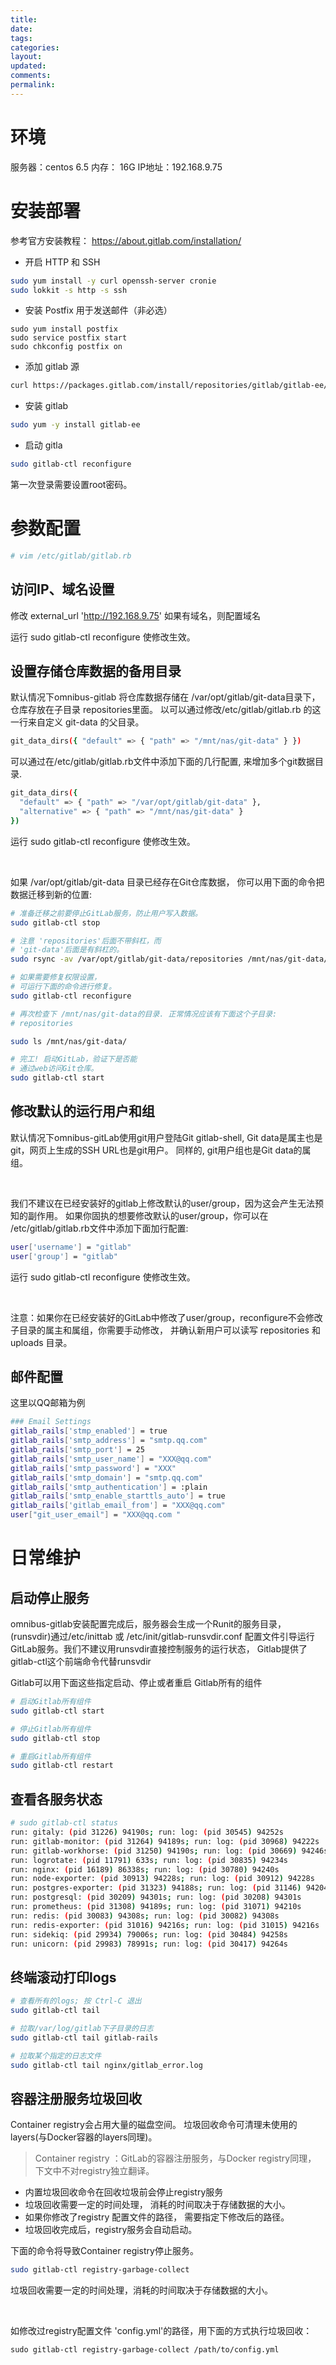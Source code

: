 ```yaml
---
title: 
date: 
tags: 
categories: 
layout: 
updated: 
comments: 
permalink: 
---
```



# 环境

服务器：centos 6.5
内存： 16G 
IP地址：192.168.9.75

<!--more-->

# 安装部署

参考官方安装教程： https://about.gitlab.com/installation/

- 开启 HTTP 和 SSH
```bash
sudo yum install -y curl openssh-server cronie
sudo lokkit -s http -s ssh
```

- 安装 Postfix 用于发送邮件（非必选）

```
sudo yum install postfix
sudo service postfix start
sudo chkconfig postfix on
```

- 添加 gitlab 源

```bash
curl https://packages.gitlab.com/install/repositories/gitlab/gitlab-ee/script.rpm.sh | sudo bash
```

- 安装 gitlab 

```bash
sudo yum -y install gitlab-ee
```

- 启动 gitla

```bash
sudo gitlab-ctl reconfigure
```

第一次登录需要设置root密码。

# 参数配置

```bash
# vim /etc/gitlab/gitlab.rb 
```
## 访问IP、域名设置

修改 external_url 'http://192.168.9.75' 如果有域名，则配置域名

运行 sudo gitlab-ctl reconfigure 使修改生效。

## 设置存储仓库数据的备用目录

默认情况下omnibus-gitlab 将仓库数据存储在 /var/opt/gitlab/git-data目录下，仓库存放在子目录 repositories里面。 以可以通过修改/etc/gitlab/gitlab.rb 的这一行来自定义 git-data 的父目录。

```bash
git_data_dirs({ "default" => { "path" => "/mnt/nas/git-data" } })
```

可以通过在/etc/gitlab/gitlab.rb文件中添加下面的几行配置, 来增加多个git数据目录.

```bash
git_data_dirs({
  "default" => { "path" => "/var/opt/gitlab/git-data" },
  "alternative" => { "path" => "/mnt/nas/git-data" }
})
```

运行 sudo gitlab-ctl reconfigure 使修改生效。

</br>

如果 /var/opt/gitlab/git-data 目录已经存在Git仓库数据， 你可以用下面的命令把数据迁移到新的位置:

```bash
# 准备迁移之前要停止GitLab服务，防止用户写入数据。
sudo gitlab-ctl stop

# 注意 'repositories'后面不带斜杠，而
# 'git-data'后面是有斜杠的。
sudo rsync -av /var/opt/gitlab/git-data/repositories /mnt/nas/git-data/

# 如果需要修复权限设置，
# 可运行下面的命令进行修复。
sudo gitlab-ctl reconfigure

# 再次检查下 /mnt/nas/git-data的目录. 正常情况应该有下面这个子目录:
# repositories

sudo ls /mnt/nas/git-data/

# 完工! 启动GitLab，验证下是否能
# 通过web访问Git仓库。
sudo gitlab-ctl start
```

## 修改默认的运行用户和组

默认情况下omnibus-gitLab使用git用户登陆Git gitlab-shell, Git data是属主也是git，网页上生成的SSH URL也是git用户。 同样的, git用户组也是Git data的属组。

</br>

我们不建议在已经安装好的gitlab上修改默认的user/group，因为这会产生无法预知的副作用。 如果你固执的想要修改默认的user/group，你可以在 /etc/gitlab/gitlab.rb文件中添加下面加行配置:

```bash
user['username'] = "gitlab"
user['group'] = "gitlab"
```

运行 sudo gitlab-ctl reconfigure 使修改生效。

</br>

注意：如果你在已经安装好的GitLab中修改了user/group，reconfigure不会修改子目录的属主和属组，你需要手动修改， 并确认新用户可以读写 repositories 和 uploads 目录。



## 邮件配置

这里以QQ邮箱为例

```bash
### Email Settings
gitlab_rails['stmp_enabled'] = true
gitlab_rails['smtp_address'] = "smtp.qq.com"
gitlab_rails['smtp_port'] = 25
gitlab_rails['smtp_user_name'] = "XXX@qq.com"
gitlab_rails['smtp_password'] = "XXX"
gitlab_rails['smtp_domain'] = "smtp.qq.com"
gitlab_rails['smtp_authentication'] = :plain
gitlab_rails['smtp_enable_starttls_auto'] = true
gitlab_rails['gitlab_email_from'] = "XXX@qq.com"
user["git_user_email"] = "XXX@qq.com "
```

# 日常维护

## 启动停止服务

omnibus-gitlab安装配置完成后，服务器会生成一个Runit的服务目录， (runsvdir)通过/etc/inittab 或 /etc/init/gitlab-runsvdir.conf 配置文件引导运行GitLab服务。我们不建议用runsvdir直接控制服务的运行状态， Gitlab提供了gitlab-ctl这个前端命令代替runsvdir

Gitlab可以用下面这些指定启动、停止或者重启 Gitlab所有的组件

```bash
# 启动Gitlab所有组件
sudo gitlab-ctl start

# 停止Gitlab所有组件
sudo gitlab-ctl stop

# 重启Gitlab所有组件
sudo gitlab-ctl restart
```

## 查看各服务状态

```bash
# sudo gitlab-ctl status
run: gitaly: (pid 31226) 94190s; run: log: (pid 30545) 94252s
run: gitlab-monitor: (pid 31264) 94189s; run: log: (pid 30968) 94222s
run: gitlab-workhorse: (pid 31250) 94190s; run: log: (pid 30669) 94246s
run: logrotate: (pid 11791) 633s; run: log: (pid 30835) 94234s
run: nginx: (pid 16189) 86338s; run: log: (pid 30780) 94240s
run: node-exporter: (pid 30913) 94228s; run: log: (pid 30912) 94228s
run: postgres-exporter: (pid 31323) 94188s; run: log: (pid 31146) 94204s
run: postgresql: (pid 30209) 94301s; run: log: (pid 30208) 94301s
run: prometheus: (pid 31308) 94189s; run: log: (pid 31071) 94210s
run: redis: (pid 30083) 94308s; run: log: (pid 30082) 94308s
run: redis-exporter: (pid 31016) 94216s; run: log: (pid 31015) 94216s
run: sidekiq: (pid 29934) 79006s; run: log: (pid 30484) 94258s
run: unicorn: (pid 29983) 78991s; run: log: (pid 30417) 94264s
```

## 终端滚动打印logs

```bash
# 查看所有的logs; 按 Ctrl-C 退出
sudo gitlab-ctl tail

# 拉取/var/log/gitlab下子目录的日志
sudo gitlab-ctl tail gitlab-rails

# 拉取某个指定的日志文件
sudo gitlab-ctl tail nginx/gitlab_error.log
```

## 容器注册服务垃圾回收

Container registry会占用大量的磁盘空间。 垃圾回收命令可清理未使用的layers(与Docker容器的layers同理)。

> Container registry ：GitLab的容器注册服务，与Docker registry同理， 下文中不对registry独立翻译。

- 内置垃圾回收命令在回收垃圾前会停止registry服务
- 垃圾回收需要一定的时间处理， 消耗的时间取决于存储数据的大小。
- 如果你修改了registry 配置文件的路径， 需要指定下修改后的路径。
- 垃圾回收完成后，registry服务会自动启动。

下面的命令将导致Container registry停止服务。

```bash
sudo gitlab-ctl registry-garbage-collect
```

垃圾回收需要一定的时间处理，消耗的时间取决于存储数据的大小。

</br>

如修改过registry配置文件 'config.yml'的路径，用下面的方式执行垃圾回收：

```
sudo gitlab-ctl registry-garbage-collect /path/to/config.yml
```

